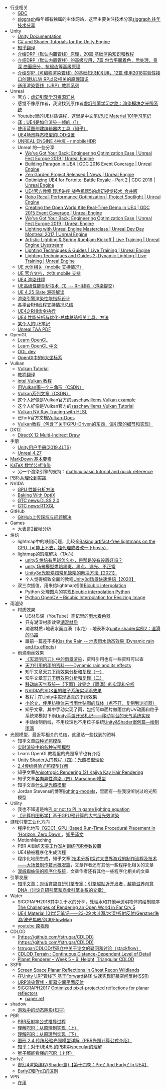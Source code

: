 + 行业相关
    + [GDC](https://gdcvault.com/)
    + [siggraph](https://www.siggraph.org/)每年都有独属的主体网站，这里主要关注技术分享[siggraph 往年技术分享](https://advances.realtimerendering.com/)
+ Unity
    + [Unity Documentation](https://docs.unity3d.com/cn/2019.3/ScriptReference/index.html)
    + [C# and Shader Tutorials for the Unity Engine](https://catlikecoding.com/unity/tutorials/)
    + [知乎翻译](https://zhuanlan.zhihu.com/p/151238164)
    + [介绍DRP（默认内置管线）原理，20篇 基础渲染知识和教程](https://zhuanlan.zhihu.com/p/137429554)
    + [介绍DRP（默认内置管线）的高级应用，7篇 包含平面着色，后处理，景深 曲面细分，抗锯齿等高级原理](https://zhuanlan.zhihu.com/p/151807778)
    + [介绍SRP（可编程渲染管线）的基础知识和引用，12篇 使用2018实验性接口创建U/LW RP以及相关的原理知识](https://zhuanlan.zhihu.com/p/164858999)
    + [通用渲染管线（URP）教程系列](https://zhuanlan.zhihu.com/p/333275514)
+ Unreal
    + 官方：[虚幻引擎学习资源汇总](https://zhuanlan.zhihu.com/p/245768949)
    + 感觉不像原作者，我没找到原作者[虚幻引擎学习之路：渲染模块之光照系统](https://blog.uwa4d.com/archives/Study_unreal4_Rendering_1.html)
    + Youtube里的UE材质课程，这里是中文笔记[UE Material 101学习笔记](https://blog.csdn.net/weixin_43803133/category_10752697.html)
    + [译：UE4是如何渲染一帧的（1）](https://zhuanlan.zhihu.com/p/33865743)
    + [使用蓝图创建编辑器内工具（知乎）](https://zhuanlan.zhihu.com/p/395027673)
    + [UE4场景静态模型的LOD设置](https://zhuanlan.zhihu.com/p/420166172)
    + [UNREAL ENGINE 4神坑 - r.mobileHDR](http://aicdg.com/ue4-mobilehdr/)
    + Unreal 的一些分享
        + [We’ve Got Your Back: Engineering Optimization Ease | Unreal Fest Europe 2019 | Unreal Engine](https://www.youtube.com/watch?v=EaIIagd1Quc)
        + [Building Paragon in UE4 | GDC 2016 Event Coverage | Unreal Engine](https://www.youtube.com/watch?v=BXcw2IrIinc)
        + [Zen Garden Project Released | News | Unreal Engine](https://www.youtube.com/watch?v=2BnU6592WgA)
        + [Optimizing UE4 for Fortnite: Battle Royale - Part 2 | GDC 2018 | Unreal Engine](https://www.youtube.com/watch?v=1xiwJukvb60)
        + [UE4官方教程 现场讲座 战争机器5的虚幻视觉技术_合并版](https://www.bilibili.com/video/BV1R7411L7m5/?vd_source=ed25f8cd46af3af17726f30e1b36d673)
        + [Robo Recall Performance Optimization | Project Spotlight | Unreal Engine](https://www.youtube.com/watch?v=3Yx9IEOc5s4)
        + [Creating the Open World Kite Real-Time Demo in UE4 | GDC 2015 Event Coverage | Unreal Engine](https://www.youtube.com/watch?v=clakekAHQx0)
        + [We’ve Got Your Back: Engineering Optimization Ease | Unreal Fest Europe 2019 | Unreal Engine](https://www.youtube.com/watch?v=EaIIagd1Quc)
        + [Lighting with Unreal Engine Masterclass | Unreal Dev Day Montreal 2017 | Unreal Engine](https://www.youtube.com/watch?v=ihg4uirMcec)
        + [Artistic Lighting & Spring #ue4jam Kickoff | Live Training | Unreal Engine Livestream](https://www.youtube.com/watch?v=DDVJ2JlsB3U)
        + [Lighting Techniques & Guides | Live Training | Unreal Engine](https://www.youtube.com/watch?v=jCsrWzt9F28)
        + [Lighting Techniques and Guides 2: Dynamic Lighting | Live Training | Unreal Engine](https://www.youtube.com/watch?v=nm1slxtF_qA)
    + [UE 水体相关（mobile 支持情况）](https://blog.csdn.net/opk8848/article/details/124979397)
    + [UE 官方文档，水体 mobile 支持](https://docs.unrealengine.com/5.0/zh-CN/single-layer-water-shading-model-in-unreal-engine/)
    + [UE4 渲染线程](https://www.cnblogs.com/zhouxin/p/6362505.html)
    + [UE高级性能剖析技术（1）-- RHI线程（渲染提交)](https://blog.csdn.net/leonwei/article/details/95527109)
    + [UE 4.25 Slate 源码解读](https://www.cnblogs.com/hggzhang/p/16480489.html)
    + [渲染引擎渲染性能指标设计](https://zhuanlan.zhihu.com/p/462983174)
    + [各平台RHI线程支持情况总结](https://www.cnblogs.com/kekec/p/14952261.html)
    + [UE4之RHI命令执行](http://t.zoukankan.com/kekec-p-15651741.html)
    + [UE4 性能分析与优化-总体总结相关工具、方法](https://zhuanlan.zhihu.com/p/213796356?utm_source=ZHShareTargetIDMore)
    + [某个人的UE笔记](https://imzlp.com/archives/)
    + [Unreal TAA PDF](https://de45xmedrsdbp.cloudfront.net/Resources/files/TemporalAA_small-59732822.pdf)
+ OpenGL
    + [Learn OpenGL](https://learnopengl.com/)
    + [Learn OpenGL 中文](https://learnopengl-cn.github.io/)
    + [OGL dev](https://ogldev.org/)
    + [OpenGl中的6大坐标系](https://blog.csdn.net/iispring/article/details/27970937?spm=1001.2014.3001.5501)
+ Vulkan
    + [Vulkan Tutorial](https://vulkan-tutorial.com/Development_environment#page_Windows)
    + [教程翻译](https://blog.csdn.net/hccloud/article/details/81359336?spm=1001.2014.3001.5501)
    + [intel Vulkan 教程](https://www.intel.cn/content/www/cn/zh/developer/articles/training/api-without-secrets-introduction-to-vulkan-preface.html)
    + [用Vulkan画一个三角形（CSDN）](https://blog.csdn.net/yjr3426619/article/details/97394692)
    + [Vulkan系列文章（CSDN）](https://blog.csdn.net/qq_35312463/category_9639121.html?spm=1001.2014.3001.5482)
    + 这个人好像是Vulkan官方的[saschawillems Vulkan example](https://www.saschawillems.de/creations/vulkan-examples/)
    + 这个人好像是Vulkan官方的[saschawillems Vulkan Tutorial](https://www.saschawillems.de/tags/vulkan-tutorial/)
    + [Vulkan NV Ray Tracing with HLSL](https://www.wihlidal.com/blog/graphics/2019-05-28-vk-rust-ray-tracing-hlsl/)
    + 已fork官方文档[Vulkan-Docs](https://github.com/KhronosGroup/Vulkan-Docs/tree/master)
    + [Vulkan教程（包含了关于GPU-Driven的东西，偏引擎的细节和实现）](https://vkguide.dev/docs/gpudriven/gpu_driven_engines/)
+ DX12
    + [DirectX 12 Multi-Indirect Draw](https://zhuanlan.zhihu.com/p/97671775)
+ 手册
    + [Unity用户手册(2019.4LTS)](https://docs.unity3d.com/cn/2019.4/Manual/UnityManual.html)
    + [Unreal 4.27](https://docs.unrealengine.com/4.27/en-US/)
+ [MarkDown 基本要素](https://shd101wyy.github.io/markdown-preview-enhanced/#/zh-cn/markdown-basics)
+ [KaTeX 数学公式渲染](https://katex.org/docs/supported.html)
    + 另一个渲染引擎的支持：[mathjax basic tutorial and quick reference](https://math.meta.stackexchange.com/questions/5020/mathjax-basic-tutorial-and-quick-reference)
+ [PBR:从理论到实践](https://www.pbr-book.org/3ed-2018/contents)
+ NVIDA
    + [GPU 性能分析方法](https://developer.nvidia.com/blog/the-peak-performance-analysis-method-for-optimizing-any-gpu-workload/)
    + [Baking With OptiX](https://developer.nvidia.com/optix-prime-baking-sample)
    + [GTC news:DLSS 2.0](https://zhuanlan.zhihu.com/p/116211994)
    + [GTC news:RTXGL](https://developer.nvidia.com/rtxgi)
+ GitHub
    + [GitHub上传踩坑与问题解决](https://blog.csdn.net/qq_40328147/article/details/119619632)
+ Games
    + [大表哥2截帧分析](https://imgeself.github.io/posts/2020-06-19-graphics-study-rdr2/)
+ 烘焙
    + lightmap中的缺陷问题，比较全[Baking artifact-free lightmaps on the GPU（可能上不去，挂代理或者改一下hosts）
](https://ndotl.wordpress.com/2018/08/29/baking-artifact-free-lightmaps/)
    + lightmap的瑕疵解决（TA向）
        + [unity5 烘培有黑斑怎么办，是那是没有设置好吗？](http://www.manew.com/thread-47496-1-1.html)
        + [unity 场景模型烘焙黑斑、黑点、漏光、不正常](https://www.anbobo.top/unity-%E5%9C%BA%E6%99%AF%E6%A8%A1%E5%9E%8B%E7%83%98%E7%84%99%E9%BB%91%E6%96%91%E3%80%81%E9%BB%91%E7%82%B9%E3%80%81%E6%BC%8F%E5%85%89%E3%80%81%E4%B8%8D%E6%AD%A3%E5%B8%B8/)
        + [Unity3d光影烘焙常见缺陷的解决方法【2021】](https://www.bilibili.com/read/cv9516676)
        + 个人觉得细致全面的教程[Unity3d场景快速烘焙【2020】](https://zhuanlan.zhihu.com/p/78706246)
    + 双三次插值，用来给lightmap插值[Bicubic interpolation](https://en.wikipedia.org/wiki/Bicubic_interpolation)
        + Python 处理图片的实现[Bicubic interpolation Python](https://stackoverflow.com/questions/52700878/bicubic-interpolation-python)
        + [Python OpenCV – Bicubic Interpolation for Resizing Image](https://www.geeksforgeeks.org/python-opencv-bicubic-interpolation-for-resizing-image/)
+ 雨渲染
    + 材质效果
        + UE材质课（YouTube）笔记里的[雨水着色器](https://blog.csdn.net/weixin_43803133/category_10752697.html)
        + 只有潮湿材质效果[潮湿材质](https://baijiahao.baidu.com/s?id=1609386918408231565&wfr=spider&for=pc)
        + 潮湿材质+地表水面涟漪（水花）+地表积水[unity shader实例2：湿滑的马路](https://zhuanlan.zhihu.com/p/54688674)
        + 跟前一篇差不多[Kiss the Rain -- 地表雨水动态效果 (Dynamic rain and its effects)](https://blog.csdn.net/himilong/article/details/50727977)
    + 雨滴雨丝效果
        + [《天涯明月刀》中的雨景渲染](https://gameinstitute.qq.com/community/detail/100054)，资料引用也有一些资料可以查
        + [天刀引用的雨的资料——Dynamic rain and its effects](https://seblagarde.wordpress.com/2012/12/27/water-drop-2a-dynamic-rain-and-its-effects/)
        + 知乎文章[天刀下雨效果分析和复现（一）](https://zhuanlan.zhihu.com/p/276038311)
        + 知乎文章[天刀下雨效果分析和复现（二）](https://zhuanlan.zhihu.com/p/340972339)
        + [移动端天气系统--【下雨】效果之【雨滴】的实现和分析](https://www.freesion.com/article/5159736113/#_32)
        + [NVIDIA的SDK里的粒子系统实现雨效果](https://developer.download.nvidia.cn/SDK/10.5/direct3d/samples.html#rain)
        + [教程 | 在Unity中实现逼真的下雨效果](https://gameinstitute.qq.com/community/detail/120283)
        + [小论文，使用纺锤体来当雨丝贴图的载体（点不开，复制到浏览器）](https://citeseerx.ist.psu.edu/viewdoc/download?doi=10.1.1.508.3314&rep=rep1&type=pdf)
        + 知乎文章，其中手动实现了雨，包括简单面片做雨丝的UV动画和粒子系统来模拟下雨[Unity手游开发札记——移动平台的天气系统实现](https://zhuanlan.zhihu.com/p/29668925)
        + 手动绘制雨线，不用纹理也不用粒子系统[Unity&Shader案例篇—绘制雨滴](https://blog.csdn.net/zhangxiao13627093203/article/details/53325810)
+ 光照模型，最近写相关的总结，这里贴一些找到的资料
    + 知乎文章[四种光照模型](https://zhuanlan.zhihu.com/p/43899251)
    + [实时渲染中的各种光照模型](https://www.qiujiawei.com/lighting-1/)
    + Learn OpenGL教程里的光照章节也有介绍
    + [Unity Shader入门教程（四）：光照模型理论](https://gameinstitute.qq.com/community/detail/125165)
    + [2.4传统经验光照模型详解](https://zhuanlan.zhihu.com/p/376821188)
    + 知乎文章[Anisotropic Rendering (2) Kajiya Kay Hair Rendering](https://zhuanlan.zhihu.com/p/363829203)
    + 知乎文章[各向异性渲染（四）Marschner模型](https://zhuanlan.zhihu.com/p/362175935)
    + 知乎文章[什么是光照模型](https://zhuanlan.zhihu.com/p/49474631)
    + Jordan Stevens的博客[lighting-models](https://www.jordanstevenstechart.com/lighting-models)，里面有一些我没听说过的光照模型
+ Utility
    + 我也不知道是啥[PI or not to PI in game lighting equation](https://seblagarde.wordpress.com/2012/01/08/pi-or-not-to-pi-in-game-lighting-equation/)
    + [【计算机图形学】基于GPU预计算的大气层光效渲染](https://blog.csdn.net/qq_31615919/article/details/85938076)
+ 游戏引擎工业化方向
    + 程序化地形[【GDC】GPU-Based Run-Time Procedural Placement in 'Horizon: Zero Dawn'](https://gdcvault.com/play/1024700/GPU-Based-Run-Time-Procedural)，[知乎译文](https://zhuanlan.zhihu.com/p/367646693)
    + MotionMatching
    + PBR AI训练[天美工作室AI训练PBR参数设置](https://www.sohu.com/a/496979109_204824)
    + UE4植被程序化生成流程
    + 程序化地图生成，知乎文章[[技术分析]探讨大世界游戏的制作流程及技术——大场景制作技术概况篇](https://zhuanlan.zhihu.com/p/162892899)，文章作者还有其他一些程序化相关的文章
    + [漫威蜘蛛侠的程序化系统](https://yaksue.blog.csdn.net/article/details/115217431)，文章作者还有其他一些程序化相关的文章
+ 引擎发展
    + [知乎文章：对话育碧自研引擎专家：引擎越贴近开发者，越能滋养创意DNA（讨论自研引擎和商业引擎关系的文章）](https://zhuanlan.zhihu.com/p/442398797)
+ Water
    + SIGGRAPH2018其中关于水的分享，处理水和其他半透明物体的绘制顺序[The Challenges of Rendering an Open World in Far Cry 5](https://advances.realtimerendering.com/s2018/index.htm)
    + [UE4 Material 101学习笔记——23-29 水涟漪/水深/折射反射/Gerstner海浪/波光焦散/泡沫/FlowMap](https://blog.csdn.net/weixin_43803133/article/details/113558146)
    + [youtube 原视频](https://www.youtube.com/watch?v=r68DnTMeFFQ&list=PL78XDi0TS4lFlOVKsNC6LR4sCQhetKJqs&index=23)
+ CDLOD
    + [https://github.com/fstrugar/CDLOD](https://github.com/fstrugar/CDLOD)
    + [fstrugar/CDLOD代码仓中关于论文的疑问和讨论（stackflow）](https://gamedev.stackexchange.com/questions/177378/question-about-cdlod-quad-tree)
    + [CDLOD Terrain : Continuous Distance-Dependent Level of Detail](https://svnte.se/cdlod-terrain)
    + [Planet Renderer – Week 5 – 6: Height, Triangular CDLOD](http://leah-lindner.com/blog/2016/11/14/planet-renderer-week-5-6/)
+ SSPR
    + [Screen Space Planar Reflections in Ghost Recon Wildlands](https://remi-genin.github.io/posts/screen-space-planar-reflections-in-ghost-recon-wildlands/)
    + [在Unity URP管线下 基于Forward路径 快速实现屏幕空间反射(SSR)](https://zhuanlan.zhihu.com/p/355949234)
    + [URP渲染管线 - 屏幕空间平面反射](https://zhuanlan.zhihu.com/p/357714920)
    + [SIGGRAPH2017 Optimized pixel-projected reflections for planar reflectors](https://advances.realtimerendering.com/s2017/PixelProjectedReflectionsAC_v_1.92_withNotes.pdf)
        + [paper ref](http://knuckles3000.phps.kr/wordpress/wp-content/uploads/2018/04/Byumjin-Kim-Master-Thesis_Final.pdf)
+ shadow
    + [游戏中的动态阴影(知乎)](https://zhuanlan.zhihu.com/p/104687855)
+ PBR
    + [PBR反射率公式推导过程](https://blog.csdn.net/men_tou/article/details/109991473)
    + [理解PBR：从原理到实现（上）](https://blog.csdn.net/neil3d/article/details/83783638?utm_medium=distribute.pc_relevant.none-task-blog-2~default~baidujs_baidulandingword~default-0-83783638-blog-84112481.pc_relevant_multi_platform_whitelistv1&spm=1001.2101.3001.4242.1&utm_relevant_index=3)
    + [理解PBR：从原理到实现（下）](https://blog.csdn.net/neil3d/article/details/84112481?utm_medium=distribute.pc_relevant.none-task-blog-2~default~baidujs_title~default-1-84112481-blog-109991473.pc_relevant_aa&spm=1001.2101.3001.4242.2&utm_relevant_index=4)
    + [图形 2.4 传统经验光照模型详解（PBR光照计算公式介绍）](https://blog.csdn.net/wsWind/article/details/120005768)
    + [知乎：对于UE4/5 的PBR中specular的理解](https://zhuanlan.zhihu.com/p/469814627)
    + [猴子都能看懂的PBR（才怪）](https://blog.csdn.net/jiuwuIT/article/details/79247344?utm_medium=distribute.pc_relevant.none-task-blog-2~default~baidujs_title~default-5-79247344-blog-109991473.pc_relevant_aa&spm=1001.2101.3001.4242.4&utm_relevant_index=8)
+ EarlyZ
    + [虚幻4渲染编程(Shader篇)【第十四卷：PreZ And EarlyZ In UE4】](https://zhuanlan.zhihu.com/p/81011375)
    + [EarlyZ和PreZ的区别](https://zhuanlan.zhihu.com/p/299798664)
+ VPN
    + [在用](https://chian.ruixuanyun.com/user)